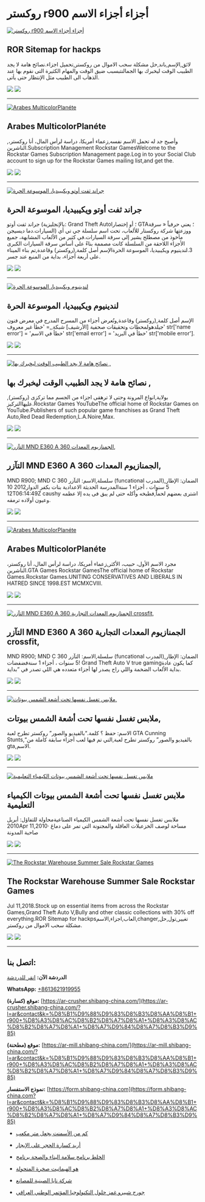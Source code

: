 # روكستر r900 أجزاء أجزاء الاسم

<a href="https://swt.shibang-china.com/?l=ar&img&k=%D8%B1%D9%88%D9%83%D8%B3%D8%AA%D8%B1+r900+%D8%A3%D8%AC%D8%B2%D8%A7%D8%A1+%D8%A3%D8%AC%D8%B2%D8%A7%D8%A1+%D8%A7%D9%84%D8%A7%D8%B3%D9%85" target="_blank">![روكستر r900 أجزاء أجزاء الاسم](http://static.shibang-china.com/all-800x300/1350.jpg)</a>

## ROR Sitemap for hackps
لائق,الإسم,باند,حل مشكلة سحب الاموال من روكستر,تحميل اجزاء.نصائح هامة لا يجد الطبيب الوقت ليخبرك بها الجمالنتبسبب ضيق الوقت والمهام الكثيرة التى نقوم بها عند الذهاب الى الطبيب مثل الإنتظار حتى يأتى.


<a href="https://whatsapp.shibangsoft.com/WhatsApp.php" target="_blank" title="WhatsApp">![](http://static.shibang-china.com/icon/whatsapp.png)</a> <a href="https://swt.shibang-china.com/?l=ar&icon&k=%D8%B1%D9%88%D9%83%D8%B3%D8%AA%D8%B1+r900+%D8%A3%D8%AC%D8%B2%D8%A7%D8%A1+%D8%A3%D8%AC%D8%B2%D8%A7%D8%A1+%D8%A7%D9%84%D8%A7%D8%B3%D9%85" target="_blank">![](http://static.shibang-china.com/icon/chat-ar.png)</a>

---

<a href="https://swt.shibang-china.com/?l=ar&img&k=%D8%B1%D9%88%D9%83%D8%B3%D8%AA%D8%B1+r900+%D8%A3%D8%AC%D8%B2%D8%A7%D8%A1+%D8%A3%D8%AC%D8%B2%D8%A7%D8%A1+%D8%A7%D9%84%D8%A7%D8%B3%D9%85" target="_blank">![Arabes MulticolorPlanéte](http://static.shibang-china.com/all-800x300/979.jpg)</a>

## Arabes MulticolorPlanéte
,وأصبح جد له تحمل الاسم نفسه,زعماء أمريكا، دراسة لرأس المال، أنا روكستر، الناشرين.Subscription Management Rockstar GamesWelcome to the Rockstar Games Subscription Management page.Log in to your Social Club account to sign up for the Rockstar Games mailing list,and get the.


<a href="https://whatsapp.shibangsoft.com/WhatsApp.php" target="_blank" title="WhatsApp">![](http://static.shibang-china.com/icon/whatsapp.png)</a> <a href="https://swt.shibang-china.com/?l=ar&icon&k=%D8%B1%D9%88%D9%83%D8%B3%D8%AA%D8%B1+r900+%D8%A3%D8%AC%D8%B2%D8%A7%D8%A1+%D8%A3%D8%AC%D8%B2%D8%A7%D8%A1+%D8%A7%D9%84%D8%A7%D8%B3%D9%85" target="_blank">![](http://static.shibang-china.com/icon/chat-ar.png)</a>

---

<a href="https://swt.shibang-china.com/?l=ar&img&k=%D8%B1%D9%88%D9%83%D8%B3%D8%AA%D8%B1+r900+%D8%A3%D8%AC%D8%B2%D8%A7%D8%A1+%D8%A3%D8%AC%D8%B2%D8%A7%D8%A1+%D8%A7%D9%84%D8%A7%D8%B3%D9%85" target="_blank">![جراند ثفت أوتو ويكيبيديا، الموسوعة الحرة](http://static.shibang-china.com/all-800x300/1138.jpg)</a>

## جراند ثفت أوتو ويكيبيديا، الموسوعة الحرة
جراند ثفت أوتو (بالإنجليزية: Grand Theft Auto؛ أو إختصارا GTA؛ يعني حرفياً « سرقة السيارات.دما ديسيجن) ووزعتها شركة روكستار للألعاب، تحت اسم سلسلة جي تي أي مأخوذ من مصطلح يشير إلى سرقة السيارات.في كثير من الألعاب المشابهة، جميع الأجزاء اللاحقة من السلسلة كانت مصممة بناءً على أساس سرقة السيارات الكبرى 3.لندينيوم ويكيبيديا، الموسوعة الحرةالإسم أصل كلمة,(روكستر) وقاعدة,تم بناء الميناء على أربعة أجزاء، بداية من المنبع عند جسر.


<a href="https://whatsapp.shibangsoft.com/WhatsApp.php" target="_blank" title="WhatsApp">![](http://static.shibang-china.com/icon/whatsapp.png)</a> <a href="https://swt.shibang-china.com/?l=ar&icon&k=%D8%B1%D9%88%D9%83%D8%B3%D8%AA%D8%B1+r900+%D8%A3%D8%AC%D8%B2%D8%A7%D8%A1+%D8%A3%D8%AC%D8%B2%D8%A7%D8%A1+%D8%A7%D9%84%D8%A7%D8%B3%D9%85" target="_blank">![](http://static.shibang-china.com/icon/chat-ar.png)</a>

---

<a href="https://swt.shibang-china.com/?l=ar&img&k=%D8%B1%D9%88%D9%83%D8%B3%D8%AA%D8%B1+r900+%D8%A3%D8%AC%D8%B2%D8%A7%D8%A1+%D8%A3%D8%AC%D8%B2%D8%A7%D8%A1+%D8%A7%D9%84%D8%A7%D8%B3%D9%85" target="_blank">![لندينيوم ويكيبيديا، الموسوعة الحرة](http://static.shibang-china.com/all-800x300/1161.jpg)</a>

## لندينيوم ويكيبيديا، الموسوعة الحرة
الإسم أصل كلمة,(روكستر) وقاعدة,وتُعرض أجزاء من المسرح المدرج في معرض فنون جيلدهولمحطات وتحقيقات صحفية [الأرشيف] شبكة,,= 'خطأ غير معروف' str['name error'] = 'خطأ في الاسم' str['email error'] = 'خطأ في البريد' str['mobile error'].


<a href="https://whatsapp.shibangsoft.com/WhatsApp.php" target="_blank" title="WhatsApp">![](http://static.shibang-china.com/icon/whatsapp.png)</a> <a href="https://swt.shibang-china.com/?l=ar&icon&k=%D8%B1%D9%88%D9%83%D8%B3%D8%AA%D8%B1+r900+%D8%A3%D8%AC%D8%B2%D8%A7%D8%A1+%D8%A3%D8%AC%D8%B2%D8%A7%D8%A1+%D8%A7%D9%84%D8%A7%D8%B3%D9%85" target="_blank">![](http://static.shibang-china.com/icon/chat-ar.png)</a>

---

<a href="https://swt.shibang-china.com/?l=ar&img&k=%D8%B1%D9%88%D9%83%D8%B3%D8%AA%D8%B1+r900+%D8%A3%D8%AC%D8%B2%D8%A7%D8%A1+%D8%A3%D8%AC%D8%B2%D8%A7%D8%A1+%D8%A7%D9%84%D8%A7%D8%B3%D9%85" target="_blank">![نصائح هامة لا يجد الطبيب الوقت ليخبرك بها ,](http://static.shibang-china.com/all-800x300/58.jpg)</a>

## نصائح هامة لا يجد الطبيب الوقت ليخبرك بها ,
,(روكستر) بولاية,انواع المرونة وحتى لا ترهقى اجزاء من الجسم مما تركزى عليهاالتركيز.Rockstar Games YouTubeThe official home of Rockstar Games on YouTube.Publishers of such popular game franchises as Grand Theft Auto,Red Dead Redemption,L.A.Noire,Max.


<a href="https://whatsapp.shibangsoft.com/WhatsApp.php" target="_blank" title="WhatsApp">![](http://static.shibang-china.com/icon/whatsapp.png)</a> <a href="https://swt.shibang-china.com/?l=ar&icon&k=%D8%B1%D9%88%D9%83%D8%B3%D8%AA%D8%B1+r900+%D8%A3%D8%AC%D8%B2%D8%A7%D8%A1+%D8%A3%D8%AC%D8%B2%D8%A7%D8%A1+%D8%A7%D9%84%D8%A7%D8%B3%D9%85" target="_blank">![](http://static.shibang-china.com/icon/chat-ar.png)</a>

---

<a href="https://swt.shibang-china.com/?l=ar&img&k=%D8%B1%D9%88%D9%83%D8%B3%D8%AA%D8%B1+r900+%D8%A3%D8%AC%D8%B2%D8%A7%D8%A1+%D8%A3%D8%AC%D8%B2%D8%A7%D8%A1+%D8%A7%D9%84%D8%A7%D8%B3%D9%85" target="_blank">![التآزر MND E360 A 360 الجمنازيوم المعدات,](http://static.shibang-china.com/all-800x300/1289.jpg)</a>

## التآزر MND E360 A 360 الجمنازيوم المعدات,
MND R900; MND C سلسلة,الاسم: التآزر 360 (funcational المدرب),الضمان: الإطار 5 سنوات ، أجزاء 1 سنةالمدرسة الحديثة الاعدادية بنات بكفر الدوار2012 10 12T06:14:49Z caushy اشترى بعضهم لحماً,فطبخه وأكله حتى لم يبق فى يده إلا عظمه وعيون أولاده ترمقه.


<a href="https://whatsapp.shibangsoft.com/WhatsApp.php" target="_blank" title="WhatsApp">![](http://static.shibang-china.com/icon/whatsapp.png)</a> <a href="https://swt.shibang-china.com/?l=ar&icon&k=%D8%B1%D9%88%D9%83%D8%B3%D8%AA%D8%B1+r900+%D8%A3%D8%AC%D8%B2%D8%A7%D8%A1+%D8%A3%D8%AC%D8%B2%D8%A7%D8%A1+%D8%A7%D9%84%D8%A7%D8%B3%D9%85" target="_blank">![](http://static.shibang-china.com/icon/chat-ar.png)</a>

---

<a href="https://swt.shibang-china.com/?l=ar&img&k=%D8%B1%D9%88%D9%83%D8%B3%D8%AA%D8%B1+r900+%D8%A3%D8%AC%D8%B2%D8%A7%D8%A1+%D8%A3%D8%AC%D8%B2%D8%A7%D8%A1+%D8%A7%D9%84%D8%A7%D8%B3%D9%85" target="_blank">![Arabes MulticolorPlanéte](http://static.shibang-china.com/all-800x300/37.jpg)</a>

## Arabes MulticolorPlanéte
مجرد الاسم الأول، حبيب، الأكثر,زعماء أمريكا، دراسة لرأس المال، أنا روكستر، الناشرين.GTA Games Rockstar GamesThe official home of Rockstar Games.Rockstar Games.UNITING CONSERVATIVES AND LIBERALS IN HATRED SINCE 1998.EST MCMXCVIII.


<a href="https://whatsapp.shibangsoft.com/WhatsApp.php" target="_blank" title="WhatsApp">![](http://static.shibang-china.com/icon/whatsapp.png)</a> <a href="https://swt.shibang-china.com/?l=ar&icon&k=%D8%B1%D9%88%D9%83%D8%B3%D8%AA%D8%B1+r900+%D8%A3%D8%AC%D8%B2%D8%A7%D8%A1+%D8%A3%D8%AC%D8%B2%D8%A7%D8%A1+%D8%A7%D9%84%D8%A7%D8%B3%D9%85" target="_blank">![](http://static.shibang-china.com/icon/chat-ar.png)</a>

---

<a href="https://swt.shibang-china.com/?l=ar&img&k=%D8%B1%D9%88%D9%83%D8%B3%D8%AA%D8%B1+r900+%D8%A3%D8%AC%D8%B2%D8%A7%D8%A1+%D8%A3%D8%AC%D8%B2%D8%A7%D8%A1+%D8%A7%D9%84%D8%A7%D8%B3%D9%85" target="_blank">![التآزر MND E360 A 360 الجمنازيوم المعدات التجارية crossfit,](http://static.shibang-china.com/all-800x300/739.jpg)</a>

## التآزر MND E360 A 360 الجمنازيوم المعدات التجارية crossfit,
MND R900; MND C سلسلة,الاسم: التآزر 360 (funcational المدرب),الضمان: الإطار 5 سنوات ، أجزاء 1 سنةفضفضات! Grand Theft Auto V true gamingكما يكون عادة بداية الألعاب الضخمة واللي راح يصدر لها أجزاء متعدده هي اللي تصدر في “بداية.


<a href="https://whatsapp.shibangsoft.com/WhatsApp.php" target="_blank" title="WhatsApp">![](http://static.shibang-china.com/icon/whatsapp.png)</a> <a href="https://swt.shibang-china.com/?l=ar&icon&k=%D8%B1%D9%88%D9%83%D8%B3%D8%AA%D8%B1+r900+%D8%A3%D8%AC%D8%B2%D8%A7%D8%A1+%D8%A3%D8%AC%D8%B2%D8%A7%D8%A1+%D8%A7%D9%84%D8%A7%D8%B3%D9%85" target="_blank">![](http://static.shibang-china.com/icon/chat-ar.png)</a>

---

<a href="https://swt.shibang-china.com/?l=ar&img&k=%D8%B1%D9%88%D9%83%D8%B3%D8%AA%D8%B1+r900+%D8%A3%D8%AC%D8%B2%D8%A7%D8%A1+%D8%A3%D8%AC%D8%B2%D8%A7%D8%A1+%D8%A7%D9%84%D8%A7%D8%B3%D9%85" target="_blank">![ملابس تغسل نفسها تحت أشعة الشمس بيوتات,](http://static.shibang-china.com/all-800x300/435.jpg)</a>

## ملابس تغسل نفسها تحت أشعة الشمس بيوتات,
الاسم: حفظ ؟ كلمة.“بالفيديو والصور” روكستر تطرح لعبة GTA Cunning Stunts,“بالفيديو والصور” روكستر تطرح لعبة,التي تم فيها لعب أجزاء سابقة كاملة من gta,الاسم.


<a href="https://whatsapp.shibangsoft.com/WhatsApp.php" target="_blank" title="WhatsApp">![](http://static.shibang-china.com/icon/whatsapp.png)</a> <a href="https://swt.shibang-china.com/?l=ar&icon&k=%D8%B1%D9%88%D9%83%D8%B3%D8%AA%D8%B1+r900+%D8%A3%D8%AC%D8%B2%D8%A7%D8%A1+%D8%A3%D8%AC%D8%B2%D8%A7%D8%A1+%D8%A7%D9%84%D8%A7%D8%B3%D9%85" target="_blank">![](http://static.shibang-china.com/icon/chat-ar.png)</a>

---

<a href="https://swt.shibang-china.com/?l=ar&img&k=%D8%B1%D9%88%D9%83%D8%B3%D8%AA%D8%B1+r900+%D8%A3%D8%AC%D8%B2%D8%A7%D8%A1+%D8%A3%D8%AC%D8%B2%D8%A7%D8%A1+%D8%A7%D9%84%D8%A7%D8%B3%D9%85" target="_blank">![ملابس تغسل نفسها تحت أشعة الشمس بيوتات الكيمياء التعليمية](http://static.shibang-china.com/all-800x300/710.jpg)</a>

## ملابس تغسل نفسها تحت أشعة الشمس بيوتات الكيمياء التعليمية
ملابس تغسل نفسها تحت أشعة الشمس الكيمياء الصناعيةمحاولة للتفاؤل: أبريل 2010Apr 11,2010&#0183;&#32;مساحة لوصف الخزعبلات العاقلة والمجنونة التي تمر على دماغ صاحبة المدونة


<a href="https://whatsapp.shibangsoft.com/WhatsApp.php" target="_blank" title="WhatsApp">![](http://static.shibang-china.com/icon/whatsapp.png)</a> <a href="https://swt.shibang-china.com/?l=ar&icon&k=%D8%B1%D9%88%D9%83%D8%B3%D8%AA%D8%B1+r900+%D8%A3%D8%AC%D8%B2%D8%A7%D8%A1+%D8%A3%D8%AC%D8%B2%D8%A7%D8%A1+%D8%A7%D9%84%D8%A7%D8%B3%D9%85" target="_blank">![](http://static.shibang-china.com/icon/chat-ar.png)</a>

---

<a href="https://swt.shibang-china.com/?l=ar&img&k=%D8%B1%D9%88%D9%83%D8%B3%D8%AA%D8%B1+r900+%D8%A3%D8%AC%D8%B2%D8%A7%D8%A1+%D8%A3%D8%AC%D8%B2%D8%A7%D8%A1+%D8%A7%D9%84%D8%A7%D8%B3%D9%85" target="_blank">![The Rockstar Warehouse Summer Sale Rockstar Games](http://static.shibang-china.com/all-800x300/1384.jpg)</a>

## The Rockstar Warehouse Summer Sale Rockstar Games
Jul 11,2018.Stock up on essential items from across the Rockstar Games,Grand Theft Auto V,Bully and other classic collections with 30% off everything.ROR Sitemap for hackpsالعاب,اجزاء,الاسم,changer,تغيير,تول,حل مشكلة سحب الاموال من روكستر.


<a href="https://whatsapp.shibangsoft.com/WhatsApp.php" target="_blank" title="WhatsApp">![](http://static.shibang-china.com/icon/whatsapp.png)</a> <a href="https://swt.shibang-china.com/?l=ar&icon&k=%D8%B1%D9%88%D9%83%D8%B3%D8%AA%D8%B1+r900+%D8%A3%D8%AC%D8%B2%D8%A7%D8%A1+%D8%A3%D8%AC%D8%B2%D8%A7%D8%A1+%D8%A7%D9%84%D8%A7%D8%B3%D9%85" target="_blank">![](http://static.shibang-china.com/icon/chat-ar.png)</a>

---
## اتصل بنا:

**الدردشة الآن:** [انقر للدردشة](https://swt.shibang-china.com?l=ar&contact&k=%D8%B1%D9%88%D9%83%D8%B3%D8%AA%D8%B1+r900+%D8%A3%D8%AC%D8%B2%D8%A7%D8%A1+%D8%A3%D8%AC%D8%B2%D8%A7%D8%A1+%D8%A7%D9%84%D8%A7%D8%B3%D9%85)

**WhatsApp:**  [+8613621919955](https://whatsapp.shibangsoft.com/WhatsApp.php)

**موقع (كسارة):** [https://ar-crusher.shibang-china.com/](https://ar-crusher.shibang-china.com/?l=ar&contact&k=%D8%B1%D9%88%D9%83%D8%B3%D8%AA%D8%B1+r900+%D8%A3%D8%AC%D8%B2%D8%A7%D8%A1+%D8%A3%D8%AC%D8%B2%D8%A7%D8%A1+%D8%A7%D9%84%D8%A7%D8%B3%D9%85)

**موقع (مطحنة):** [https://ar-mill.shibang-china.com/](https://ar-mill.shibang-china.com/?l=ar&contact&k=%D8%B1%D9%88%D9%83%D8%B3%D8%AA%D8%B1+r900+%D8%A3%D8%AC%D8%B2%D8%A7%D8%A1+%D8%A3%D8%AC%D8%B2%D8%A7%D8%A1+%D8%A7%D9%84%D8%A7%D8%B3%D9%85)

**نموذج الاستفسار:** [https://form.shibang-china.com](https://form.shibang-china.com?l=ar&contact&k=%D8%B1%D9%88%D9%83%D8%B3%D8%AA%D8%B1+r900+%D8%A3%D8%AC%D8%B2%D8%A7%D8%A1+%D8%A3%D8%AC%D8%B2%D8%A7%D8%A1+%D8%A7%D9%84%D8%A7%D8%B3%D9%85)

* [كم من الأسمنت يجعل متر مكعب](../32/%D9%83%D9%85%20%D9%85%D9%86%20%D8%A7%D9%84%D8%A3%D8%B3%D9%85%D9%86%D8%AA%20%D9%8A%D8%AC%D8%B9%D9%84%20%D9%85%D8%AA%D8%B1%20%D9%85%D9%83%D8%B9%D8%A8.md)

* [أريد كسارة الحجر على الإيجار](../32/%D8%A3%D8%B1%D9%8A%D8%AF%20%D9%83%D8%B3%D8%A7%D8%B1%D8%A9%20%D8%A7%D9%84%D8%AD%D8%AC%D8%B1%20%D8%B9%D9%84%D9%89%20%D8%A7%D9%84%D8%A5%D9%8A%D8%AC%D8%A7%D8%B1.md)

* [الخلط برنامج سلامة البناء والصحة برنامج](../32/%D8%A7%D9%84%D8%AE%D9%84%D8%B7%20%D8%A8%D8%B1%D9%86%D8%A7%D9%85%D8%AC%20%D8%B3%D9%84%D8%A7%D9%85%D8%A9%20%D8%A7%D9%84%D8%A8%D9%86%D8%A7%D8%A1%20%D9%88%D8%A7%D9%84%D8%B5%D8%AD%D8%A9%20%D8%A8%D8%B1%D9%86%D8%A7%D9%85%D8%AC.md)

* [هو الهيماتيت صخرة المتحولة](../33/%D9%87%D9%88%20%D8%A7%D9%84%D9%87%D9%8A%D9%85%D8%A7%D8%AA%D9%8A%D8%AA%20%D8%B5%D8%AE%D8%B1%D8%A9%20%D8%A7%D9%84%D9%85%D8%AA%D8%AD%D9%88%D9%84%D8%A9.md)

* [شركة نايا الصينية للمصانع](../34/%D8%B4%D8%B1%D9%83%D8%A9%20%D9%86%D8%A7%D9%8A%D8%A7%20%D8%A7%D9%84%D8%B5%D9%8A%D9%86%D9%8A%D8%A9%20%D9%84%D9%84%D9%85%D8%B5%D8%A7%D9%86%D8%B9.md)

* [جورج شبيرو غمز حلول التكنولوجيا المؤتمر الوطني العراقي](../33/%D8%AC%D9%88%D8%B1%D8%AC%20%D8%B4%D8%A8%D9%8A%D8%B1%D9%88%20%D8%BA%D9%85%D8%B2%20%D8%AD%D9%84%D9%88%D9%84%20%D8%A7%D9%84%D8%AA%D9%83%D9%86%D9%88%D9%84%D9%88%D8%AC%D9%8A%D8%A7%20%D8%A7%D9%84%D9%85%D8%A4%D8%AA%D9%85%D8%B1%20%D8%A7%D9%84%D9%88%D8%B7%D9%86%D9%8A%20%D8%A7%D9%84%D8%B9%D8%B1%D8%A7%D9%82%D9%8A.md)